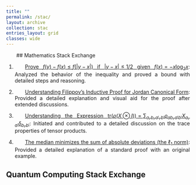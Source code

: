 ```yaml
---
title: ""
permalink: /stac/
layout: archive
collection: stac
entries_layout: grid
classes: wide
---
```


<style>
.text-block {
    text-align: justify;
    text-indent: 2em;
    margin-left: auto; /* Center align horizontally */
    margin-right: auto;
    max-width: 8.27in; /* Constrain to A4 width */
}
</style>

<div class="text-block">
## Mathematics Stack Exchange

1. [Prove $f(y) - f(x) \leq f(|y - x|)$ if $|y - x| \leq 1/2$ given $f(x) = -x \log_2 x$](https://math.stackexchange.com/questions/3909381/filippovs-inductive-proof-for-jordan-canonical-form/3911296#3911296): Analyzed the behavior of the inequality and proved a bound with detailed steps and reasoning.

2. [Understanding Filippov’s Inductive Proof for Jordan Canonical Form](https://math.stackexchange.com/questions/...): Provided a detailed explanation and visual aid for the proof after extended discussions.

3. [Understanding the Expression $\text{tr}(\rho(X \otimes I)) = \sum_{a,b,a',b'} \rho_{ab,a'b'} X_{a,a'} \delta_{b,b'}$](https://math.stackexchange.com/questions/...): Initiated and contributed to a detailed discussion on the trace properties of tensor products.

4. [The median minimizes the sum of absolute deviations (the $\ell_1$ norm)](https://math.stackexchange.com/questions/...): Provided a detailed explanation of a standard proof with an original example.
</div>



  [1]: https://math.stackexchange.com/questions/3909381/filippovs-inductive-proof-for-jordan-canonical-form/3911296#3911296
  [2]: https://math.stackexchange.com/questions/4614700/prove-fy-%E2%88%92-fx-leq-fy-%E2%88%92-x-if-y-%E2%88%92-x-%E2%89%A4-1-2-given-fx-x-log-2-x
  [3]: https://math.stackexchange.com/questions/4250990/understanding-the-expression-tr-big-rhox-otimes-i-big-sum-a-b-a-b-rho
  [4]: https://math.stackexchange.com/questions/113270/the-median-minimizes-the-sum-of-absolute-deviations-the-ell-1-norm/2364943#2364943

## Quantum Computing Stack Exchange

